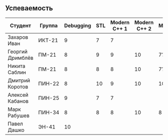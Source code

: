 ## Успеваемость

Студент|Группа|Debugging|STL|Modern C++ 1|Modern C++ 2|Multithreading|Python|Сумма
-|-|-|-|-|-|-|-|-
Захаров Иван|ИКТ-21|9|7|7||||23
Георгий Дримблёв|ПМ-21|8|9|9|10|7?||43
Никита Саблин|ПМ-21|8|8|8|10|7?||41
Дмитрий Коротов|ПИН-22|8|10|9|10|10||47
Алексей Кабанов|ПИН-25|9|7|7||||23
Марк Рабушев|ПИН-34|8|8|8|10|8||42
Павел Дашко|ЭН-41|10||||||10
